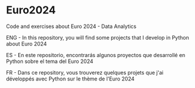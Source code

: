 # Euro2024
Code and exercises about Euro 2024 - Data Analytics

ENG - In this repository, you will find some projects that I develop in Python about Euro 2024

ES - En este repositorio, encontrarás algunos proyectos que desarrollé en Python sobre el tema del Euro 2024

FR - Dans ce repository, vous trouverez quelques projets que j'ai développés avec Python sur le thème de l'Euro 2024
